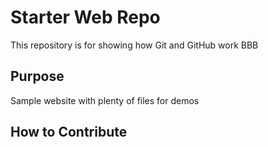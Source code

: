 # Starter Web Repo

This repository is for showing how Git and GitHub work
BBB

## Purpose

Sample website with plenty of files for demos

## How to Contribute
